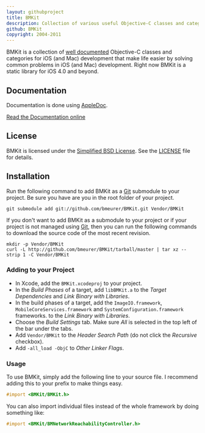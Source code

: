 ```yaml
---
layout: githubproject
title: BMKit
description: Collection of various useful Objective-C classes and categories
github: BMKit
copyright: 2004-2011
---
```


BMKit is a collection of [well documented](https://bmeurer.github.io/BMKit) Objective-C classes and categories for iOS (and Mac) development that make life easier by solving common problems in iOS (and Mac) development. Right now BMKit is a static library for iOS 4.0 and beyond.

## Documentation

Documentation is done using [AppleDoc](https://github.com/tomaz/appledoc).

<a class="button" href="https://bmeurer.github.io/BMKit">Read the Documentation online</a>

## License

BMKit is licensed under the [Simplified BSD License](http://en.wikipedia.org/wiki/BSD_license).
See the [LICENSE](http://github.com/bmeurer/BMKit/raw/master/LICENSE) file for details.

## Installation

Run the following command to add BMKit as a [Git](http://git-scm.org) submodule to your project. Be sure you have are you in the root folder of your project.

```
git submodule add git://github.com/bmeurer/BMKit.git Vendor/BMKit
```

If you don't want to add BMKit as a submodule to your project or if your project is not managed using [Git](http://git-scm.org), then you can run the following commands to download the source code of the most recent revision.

```
mkdir -p Vendor/BMKit
curl -L http://github.com/bmeurer/BMKit/tarball/master | tar xz --strip 1 -C Vendor/BMKit
```

### Adding to your Project

- In Xcode, add the `BMKit.xcodeproj` to your project.
- In the _Build Phases_ of a target, add `libBMKit.a` to the _Target Dependencies_ and _Link Binary with Libraries_.
- In the build phases of a target, add the `ImageIO.framework`, `MobileCoreServices.framework` and `SystemConfiguration.framework` frameworks. to the _Link Binary with Libraries_.
- Choose the _Build Settings_ tab. Make sure _All_ is selected in the top left of the bar under the tabs.
- Add `Vendor/BMKit` to the _Header Search Path_ (do not click the _Recursive_ checkbox).
- Add `-all_load -ObjC` to _Other Linker Flags_.

### Usage

To use BMKit, simply add the following line to your source file. I recommend adding this to your prefix to make things easy.

```objectivec
#import <BMKit/BMKit.h>
```

You can also import individual files instead of the whole framework by doing something like:

```objectivec
#import <BMKit/BMNetworkReachabilityController.h>
```

